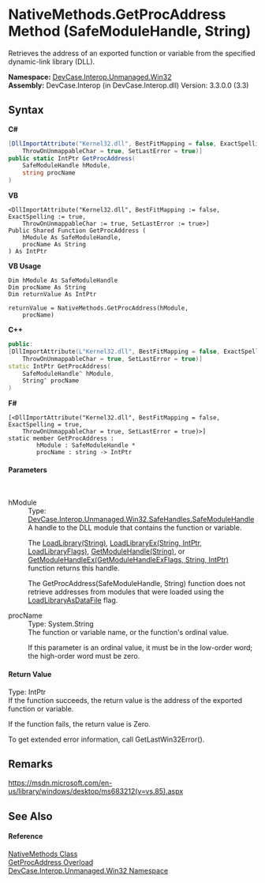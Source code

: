 # NativeMethods.GetProcAddress Method (SafeModuleHandle, String)
 

Retrieves the address of an exported function or variable from the specified dynamic-link library (DLL).

**Namespace:**&nbsp;<a href="N_DevCase_Interop_Unmanaged_Win32">DevCase.Interop.Unmanaged.Win32</a><br />**Assembly:**&nbsp;DevCase.Interop (in DevCase.Interop.dll) Version: 3.3.0.0 (3.3)

## Syntax

**C#**<br />
``` C#
[DllImportAttribute("Kernel32.dll", BestFitMapping = false, ExactSpelling = true, 
	ThrowOnUnmappableChar = true, SetLastError = true)]
public static IntPtr GetProcAddress(
	SafeModuleHandle hModule,
	string procName
)
```

**VB**<br />
``` VB
<DllImportAttribute("Kernel32.dll", BestFitMapping := false, ExactSpelling := true, 
	ThrowOnUnmappableChar := true, SetLastError := true>]
Public Shared Function GetProcAddress ( 
	hModule As SafeModuleHandle,
	procName As String
) As IntPtr
```

**VB Usage**<br />
``` VB Usage
Dim hModule As SafeModuleHandle
Dim procName As String
Dim returnValue As IntPtr

returnValue = NativeMethods.GetProcAddress(hModule, 
	procName)
```

**C++**<br />
``` C++
public:
[DllImportAttribute(L"Kernel32.dll", BestFitMapping = false, ExactSpelling = true, 
	ThrowOnUnmappableChar = true, SetLastError = true)]
static IntPtr GetProcAddress(
	SafeModuleHandle^ hModule, 
	String^ procName
)
```

**F#**<br />
``` F#
[<DllImportAttribute("Kernel32.dll", BestFitMapping = false, ExactSpelling = true, 
	ThrowOnUnmappableChar = true, SetLastError = true)>]
static member GetProcAddress : 
        hModule : SafeModuleHandle * 
        procName : string -> IntPtr 

```


#### Parameters
&nbsp;<dl><dt>hModule</dt><dd>Type: <a href="T_DevCase_Interop_Unmanaged_Win32_SafeHandles_SafeModuleHandle">DevCase.Interop.Unmanaged.Win32.SafeHandles.SafeModuleHandle</a><br />A handle to the DLL module that contains the function or variable. 

 The <a href="M_DevCase_Interop_Unmanaged_Win32_NativeMethods_LoadLibrary">LoadLibrary(String)</a>, <a href="M_DevCase_Interop_Unmanaged_Win32_NativeMethods_LoadLibraryEx">LoadLibraryEx(String, IntPtr, LoadLibraryFlags)</a>, <a href="M_DevCase_Interop_Unmanaged_Win32_NativeMethods_GetModuleHandle">GetModuleHandle(String)</a>, or <a href="M_DevCase_Interop_Unmanaged_Win32_NativeMethods_GetModuleHandleEx">GetModuleHandleEx(GetModuleHandleExFlags, String, IntPtr)</a> function returns this handle. 

 The GetProcAddress(SafeModuleHandle, String) function does not retrieve addresses from modules that were loaded using the <a href="T_DevCase_Interop_Unmanaged_Win32_Enums_LoadLibraryFlags">LoadLibraryAsDataFile</a> flag.</dd><dt>procName</dt><dd>Type: System.String<br />The function or variable name, or the function's ordinal value. 

 If this parameter is an ordinal value, it must be in the low-order word; the high-order word must be zero.</dd></dl>

#### Return Value
Type: IntPtr<br />If the function succeeds, the return value is the address of the exported function or variable. 

 If the function fails, the return value is Zero. 

 To get extended error information, call GetLastWin32Error().

## Remarks
<a href="https://msdn.microsoft.com/en-us/library/windows/desktop/ms683212(v=vs.85).aspx" target="_blank">https://msdn.microsoft.com/en-us/library/windows/desktop/ms683212(v=vs.85).aspx</a>

## See Also


#### Reference
<a href="T_DevCase_Interop_Unmanaged_Win32_NativeMethods">NativeMethods Class</a><br /><a href="Overload_DevCase_Interop_Unmanaged_Win32_NativeMethods_GetProcAddress">GetProcAddress Overload</a><br /><a href="N_DevCase_Interop_Unmanaged_Win32">DevCase.Interop.Unmanaged.Win32 Namespace</a><br />